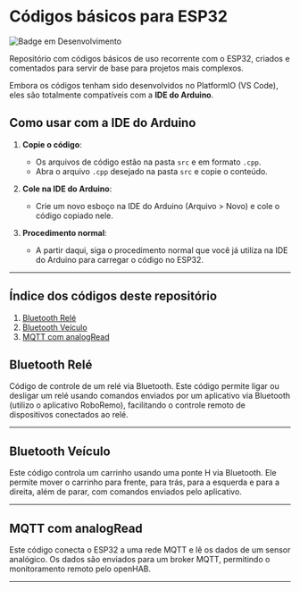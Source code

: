 # Códigos básicos para ESP32 
![Badge em Desenvolvimento](http://img.shields.io/static/v1?label=STATUS&message=EM%20DESENVOLVIMENTO&color=GREEN&style=for-the-badge)

Repositório com códigos básicos de uso recorrente com o ESP32, criados e comentados para servir de base para projetos mais complexos.

Embora os códigos tenham sido desenvolvidos no PlatformIO (VS Code), eles são totalmente compatíveis com a **IDE do Arduino**.

## Como usar com a IDE do Arduino

1. **Copie o código**:
   - Os arquivos de código estão na pasta `src` e em formato `.cpp`.
   - Abra o arquivo `.cpp` desejado na pasta `src` e copie o conteúdo.

2. **Cole na IDE do Arduino**:
   - Crie um novo esboço na IDE do Arduino (Arquivo > Novo) e cole o código copiado nele.

3. **Procedimento normal**:
   - A partir daqui, siga o procedimento normal que você já utiliza na IDE do Arduino para carregar o código no ESP32.

---

## Índice dos códigos deste repositório 

1. [Bluetooth Relé](#bluetooth-rele)
2. [Bluetooth Veículo](#bluetooth-veiculo)
3. [MQTT com analogRead](#mqtt-com-analogread)

## Bluetooth Relé

Código de controle de um relé via Bluetooth. Este código permite ligar ou desligar um relé usando comandos enviados por um aplicativo via Bluetooth (utilizo o aplicativo RoboRemo), facilitando o controle remoto de dispositivos conectados ao relé.

---

## Bluetooth Veículo

Este código controla um carrinho usando uma ponte H via Bluetooth. Ele permite mover o carrinho para frente, para trás, para a esquerda e para a direita, além de parar, com comandos enviados pelo aplicativo.

---

## MQTT com analogRead

Este código conecta o ESP32 a uma rede MQTT e lê os dados de um sensor analógico. Os dados são enviados para um broker MQTT, permitindo o monitoramento remoto pelo openHAB.

---


